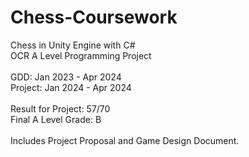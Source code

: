 # Chess-Coursework
Chess in Unity Engine with C#<br/>OCR A Level Programming Project<br/><br/>GDD: Jan 2023 - Apr 2024<br/>Project: Jan 2024 - Apr 2024<br/><br/>Result for Project: 57/70<br/>Final A Level Grade: B<br/><br/>Includes Project Proposal and Game Design Document.
